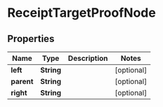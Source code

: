
# ReceiptTargetProofNode

## Properties
Name | Type | Description | Notes
------------ | ------------- | ------------- | -------------
**left** | **String** |  |  [optional]
**parent** | **String** |  |  [optional]
**right** | **String** |  |  [optional]



